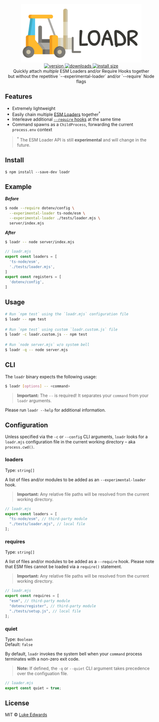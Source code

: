 <div align="center">
  <img src="logo.png" alt="loadr" width="400" />
</div>

<div align="center">
  <a href="https://npmjs.org/package/loadr">
    <img src="https://badgen.now.sh/npm/v/loadr" alt="version" />
  </a>
  <!-- <a href="https://github.com/lukeed/loadr/actions">
    <img src="https://github.com/lukeed/loadr/workflows/CI/badge.svg" alt="CI" />
  </a> -->
  <a href="https://npmjs.org/package/loadr">
    <img src="https://badgen.now.sh/npm/dm/loadr" alt="downloads" />
  </a>
  <a href="https://packagephobia.now.sh/result?p=loadr">
    <img src="https://packagephobia.now.sh/badge?p=loadr" alt="install size" />
  </a>
</div>

<div align="center">
  Quickly attach <em>multiple</em> ESM Loaders and/or Require Hooks together <br>
  but without the repetitive `--experimental-loader` and/or `--require` Node flags
</div>


## Features

* Extremely lightweight
* Easily chain multiple [ESM Loaders](https://nodejs.org/api/esm.html#esm_loaders) together<sup>†</sup>
* Interleave additional [`--require` hooks](https://nodejs.org/api/cli.html#cli_r_require_module) at the same time
* Command spawns as a `ChildProcess`, forwarding the current `process.env` context

> <sup>†</sup> The ESM Loader API is still **experimental** and will change in the future.

## Install

```
$ npm install --save-dev loadr
```

## Example

***Before***

```sh
$ node --require dotenv/config \
  --experimental-loader ts-node/esm \
  --experimental-loader ./tests/loader.mjs \
  server/index.mjs
```

***After***

```sh
$ loadr -- node server/index.mjs
```

```js
// loadr.mjs
export const loaders = [
  'ts-node/esm',
  './tests/loader.mjs',
]
export const registers = [
  'dotenv/config',
]
```

## Usage

```sh
# Run `npm test` using the `loadr.mjs` configuration file
$ loadr -- npm test

# Run `npm test` using custom `loadr.custom.js` file
$ loadr -c loadr.custom.js -- npm test

# Run `node server.mjs` w/o system bell
$ loadr -q -- node server.mjs
```


## CLI

The `loadr` binary expects the following usage:

```sh
$ loadr [options] -- <command>
```

> **Important:** The `--` is required! It separates your `command` from your `loadr` arguments.

Please run `loadr --help` for additional information.

## Configuration

Unless specified via the `-c` or `--config` CLI arguments, `loadr` looks for a `loadr.mjs` configuration file in the current working directory – aka `process.cwd()`.

### loaders
Type: `string[]`

A list of files and/or modules to be added as an `--experimental-loader` hook.

> **Important:** Any relative file paths will be resolved from the current working directory.

```js
// loadr.mjs
export const loaders = [
  "ts-node/esm", // third-party module
  "./tests/loader.mjs", // local file
];
```

### requires
Type: `string[]`

A list of files and/or modules to be added as a `--require` hook. Please note that ESM files cannot be loaded via a `require()` statement.

> **Important:** Any relative file paths will be resolved from the current working directory.

```js
// loadr.mjs
export const requires = [
  "esm", // third-party module
  "dotenv/register", // third-party module
  "./tests/setup.js", // local file
];
```

### quiet
Type: `Boolean`<br>
Default: `false`

By default, `loadr` invokes the system bell when your `command` process terminates with a non-zero exit code.

> **Note:** If defined, the `-q` or `--quiet` CLI argument takes precedence over the configuation file.

```js
// loader.mjs
export const quiet = true;
```

## License

MIT © [Luke Edwards](https://lukeed.com)
